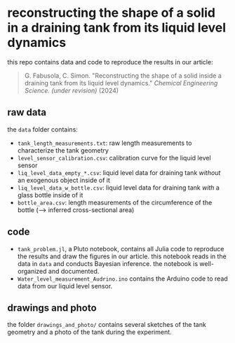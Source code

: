 # reconstructing the shape of a solid in a draining tank from its liquid level dynamics

this repo contains data and code to reproduce the results in our article:
> G. Fabusola, C. Simon. "Reconstructing the shape of a solid inside a draining tank from its liquid level dynamics." _Chemical Engineering Science. (under revision)_ (2024)

## raw data

the `data` folder contains:
* `tank_length_measurements.txt`: raw length measurements to characterize the tank geometry
* `level_sensor_calibration.csv`: calibration curve for the liquid level sensor
* `liq_level_data_empty_*.csv`: liquid level data for draining tank _without_ an exogenous object inside of it
* `liq_level_data_w_bottle.csv`: liquid level data for draining tank _with_ a glass bottle inside of it
* `bottle_area.csv`: length measurements of the circumference of the bottle (--> inferred cross-sectional area)

## code

* `tank_problem.jl`, a Pluto notebook, contains all Julia code to reproduce the results and draw the figures in our article. this notebook reads in the data in `data` and conducts Bayesian inference. the notebook is well-organized and documented.
* `Water_level_measurement_Audrino.ino` contains the Arduino code to read data from our liquid level sensor.

## drawings and photo

the folder `drawings_and_photo/` contains several sketches of the tank geometry and a photo of the tank during the experiment.
